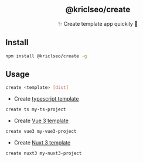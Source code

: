 <h2 align="center">@kriclseo/create</h2>

<p align="center">✨ Create template app quickily 🚀</p>

## Install

```bash
npm install @kriclseo/create -g
```

## Usage

```bash
create <template> [dist]
```

- Create [typescript template](https://github.com/kricsleo/starter-ts)

```bash
create ts my-ts-project
```

- Create [Vue 3 template](https://github.com/kricsleo/starter-vue3)

```bash
create vue3 my-vue3-project
```

- Create [Nuxt 3 template](https://github.com/nuxt/starter/tree/v3)

```bash
create nuxt3 my-nuxt3-project
```
